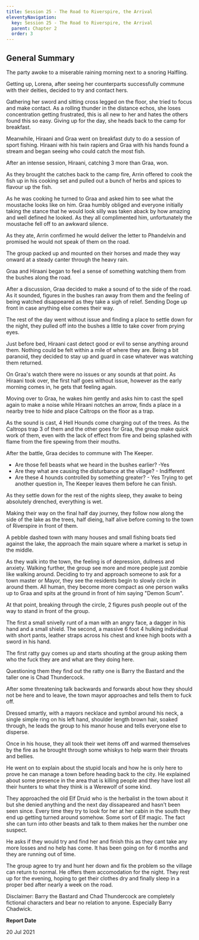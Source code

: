 ```yaml
---
title: Session 25 - The Road to Riverspire, the Arrival
eleventyNavigation:
  key: Session 25 - The Road to Riverspire, the Arrival
  parent: Chapter 2
  order: 3
---
```


## General Summary

The party awoke to a miserable raining morning next to a snoring Halfling.  

 Getting up, Lorena, after seeing her counterparts successfully commune with their deities, decided to try and contact hers.  

 Gathering her sword and sitting cross legged on the floor, she tried to focus and make contact. As a rolling thunder in the distance echos, she loses concentration getting frustrated, this is all new to her and hates the others found this so easy. Giving up for the day, she heads back to the camp for breakfast.  

 Meanwhile, Hiraani and Graa went on breakfast duty to do a session of sport fishing. Hiraani with his twin rapiers and Graa with his hands found a stream and began seeing who could catch the most fish.  

 After an intense session, Hiraani, catching 3 more than Graa, won.  

 As they brought the catches back to the camp fire, Arrin offered to cook the fish up in his cooking set and pulled out a bunch of herbs and spices to flavour up the fish.  

 As he was cooking he turned to Graa and asked him to see what the moustache looks like on him. Graa humbly obliged and everyone initially taking the stance that he would look silly was taken aback by how amazing and well defined he looked. As they all complimented him, unfortunately the moustache fell off to an awkward silence.  

 As they ate, Arrin confirmed he would deliver the letter to Phandelvin and promised he would not speak of them on the road.  

 The group packed up and mounted on their horses and made they way onward at a steady canter through the heavy rain.  

 Graa and Hiraani began to feel a sense of something watching them from the bushes along the road.

 After a discussion, Graa decided to make a sound of to the side of the road. As it sounded, figures in the bushes ran away from them and the feeling of being watched disappeared as they take a sigh of relief. Sending Doge up front in case anything else comes their way.  

 The rest of the day went without issue and finding a place to settle down for the night, they pulled off into the bushes a little to take cover from prying eyes.  

 Just before bed, Hiraani cast detect good or evil to sense anything around them. Nothing could be felt within a mile of where they are. Being a bit paranoid, they decided to stay up and guard in case whatever was watching them returned.  

 On Graa's watch there were no issues or any sounds at that point. As Hiraani took over, the first half goes without issue, however as the early morning comes in, he gets that feeling again.  

 Moving over to Graa, he wakes him gently and asks him to cast the spell again to make a noise while Hiraani notches an arrow, finds a place in a nearby tree to hide and place Caltrops on the floor as a trap.  

 As the sound is cast, 4 Hell Hounds come charging out of the trees. As the Caltrops trap 3 of them and the other goes for Graa, the group make quick work of them, even with the lack of effect from fire and being splashed with flame from the fire spewing from their mouths.  

 After the battle, Graa decides to commune with The Keeper.  

* Are those fell beasts what we heard in the bushes earlier? -Yes
* Are they what are causing the disturbance at the village? - Indifferent
* Are these 4 hounds controlled by something greater? - Yes
Trying to get another question in, The Keeper leaves them before he can finish.  

 As they settle down for the rest of the nights sleep, they awake to being absolutely drenched, everything is wet.  

 Making their way on the final half day journey, they follow now along the side of the lake as the trees, half dieing, half alive before coming to the town of Riverspire in front of them.  

 A pebble dashed town with many houses and small fishing boats tied against the lake, the approach the main square where a market is setup in the middle.  

 As they walk into the town, the feeling is of depression, dullness and anxiety. Walking further, the group see more and more people just zombie like walking around. Deciding to try and approach someone to ask for a town master or Mayor, they see the residents begin to slowly circle in around them. All human, they become more compact as one person walks up to Graa and spits at the ground in front of him saying "Demon Scum".  

 At that point, breaking through the circle, 2 figures push people out of the way to stand in front of the group.  

 The first a small snivelly runt of a man with an angry face, a dagger in his hand and a small shield. The second, a massive 6 foot 4 hulking individual with short pants, leather straps across his chest and knee high boots with a sword in his hand.  

 The first ratty guy comes up and starts shouting at the group asking them who the fuck they are and what are they doing here.  

 Questioning them they find out the ratty one is Barry the Bastard and the taller one is Chad Thundercock.  

 After some threatening talk backwards and forwards about how they should not be here and to leave, the town mayor approaches and tells them to fuck off.  

 Dressed smartly, with a mayors necklace and symbol around his neck, a single simple ring on his left hand, shoulder length brown hair, soaked through, he leads the group to his manor house and tells everyone else to disperse.  

 Once in his house, they all took their wet items off and warmed themselves by the fire as he brought through some whiskys to help warm their throats and bellies.  

 He went on to explain about the stupid locals and how he is only here to prove he can manage a town before heading back to the city. He explained about some presence in the area that is killing people and they have lost all their hunters to what they think is a Werewolf of some kind.  

 They approached the old Elf Druid who is the herbalist in the town about it but she denied anything and the next day dissapeared and hasn't been seen since. Every time they try to look for her at her cabin in the south they end up getting turned around somehow. Some sort of Elf magic. The fact she can turn into other beasts and talk to them makes her the number one suspect.  

 He asks if they would try and find her and finish this as they cant take any more losses and no help has come. It has been going on for 6 months and they are running out of time.  

 The group agree to try and hunt her down and fix the problem so the village can return to normal. He offers them accomodation for the night. They rest up for the evening, hoping to get their clothes dry and finally sleep in a proper bed after nearly a week on the road.

Disclaimer: Barry the Bastard and Chad Thundercock are completely fictional characters and bear no relation to anyone. Especially Barry Chadwick.  

**Report Date**

20 Jul 2021
